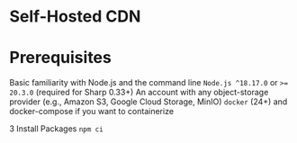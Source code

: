 # Self-Hosted CDN

# Prerequisites
Basic familiarity with Node.js and the command line
```Node.js ^18.17.0``` or ```>= 20.3.0``` (required for Sharp 0.33+)
An account with any object-storage provider (e.g., Amazon S3, Google Cloud Storage, MinIO)
```docker``` (24+) and docker-compose if you want to containerize

3 Install Packages
```npm ci```
